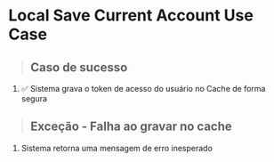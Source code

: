 # Local Save Current Account Use Case

> ## Caso de sucesso

1. ✅ Sistema grava o token de acesso do usuário no Cache de forma segura

> ## Exceção - Falha ao gravar no cache

1. Sistema retorna uma mensagem de erro inesperado

